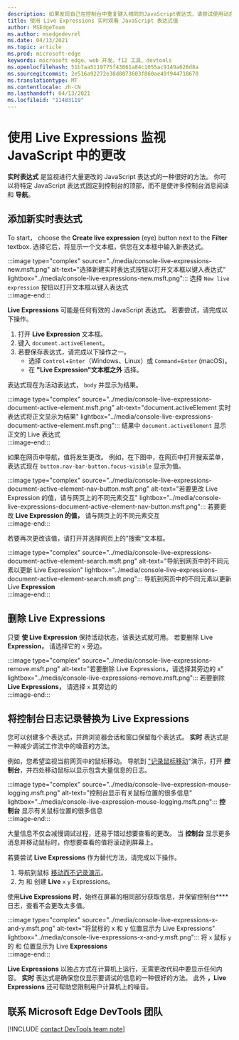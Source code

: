```yaml
---
description: 如果发现自己在控制台中重复键入相同的JavaScript表达式，请尝试使用动态表达式。
title: 使用 Live Expressions 实时观看 JavaScript 表达式值
author: MSEdgeTeam
ms.author: msedgedevrel
ms.date: 04/13/2021
ms.topic: article
ms.prod: microsoft-edge
keywords: microsoft edge、web 开发、f12 工具、devtools
ms.openlocfilehash: 51b7aa5119775f43861a84c1055ac9149a626d8a
ms.sourcegitcommit: 2e516a92272e38d8073603f860ae49f944718670
ms.translationtype: MT
ms.contentlocale: zh-CN
ms.lasthandoff: 04/13/2021
ms.locfileid: "11483119"
---
```

# <a name="monitor-changes-in-javascript-using-live-expressions"></a>使用 Live Expressions 监视 JavaScript 中的更改  

**实时表达式** 是监视进行大量更改的 JavaScript 表达式的一种很好的方法。    你可以将特定 JavaScript 表达式固定到控制台的顶部，而不是使许多控制台消息阅读和 **导航**。  

## <a name="add-a-new-live-expression"></a>添加新实时表达式  

To start， choose the **Create live expression** \(eye\) button next to the **Filter** textbox.  选择它后，将显示一个文本框，供您在文本框中输入新表达式。  

:::image type="complex" source="../media/console-live-expressions-new.msft.png" alt-text="选择新建实时表达式按钮以打开文本框以键入表达式" lightbox="../media/console-live-expressions-new.msft.png":::
    选择 `New live expression` 按钮以打开文本框以键入表达式  
:::image-end:::  

**Live Expressions** 可能是任何有效的 JavaScript 表达式。  若要尝试，请完成以下操作。  

1.  打开 **Live Expression** 文本框。  
1.  键入 `document.activeElement`。  
1.  若要保存表达式，请完成以下操作之一。  
    *   选择 `Control`+`Enter`（Windows、Linux）或 `Command`+`Enter` (macOS)。  
    *   在 **"Live Expression"文本框之外** 选择。  
        
表达式现在为活动表达式， `body` 并显示为结果。  

:::image type="complex" source="../media/console-live-expressions-document-active-element.msft.png" alt-text="document.activeElement 实时表达式将正文显示为结果" lightbox="../media/console-live-expressions-document-active-element.msft.png":::
    结果中 `document.activeElement` 显示正文的 Live 表达式  
:::image-end:::  

如果在网页中导航，值将发生更改。  例如，在下图中，在网页中打开搜索菜单，表达式现在 `button.nav-bar-button.focus-visible` 显示为值。  

:::image type="complex" source="../media/console-live-expressions-document-active-element-nav-button.msft.png" alt-text="若要更改 Live Expression 的值，请与网页上的不同元素交互" lightbox="../media/console-live-expressions-document-active-element-nav-button.msft.png":::
    若要更改 **Live Expression 的值，** 请与网页上的不同元素交互  
:::image-end:::  

若要再次更改该值，请打开并选择网页上的"搜索"文本框。  

:::image type="complex" source="../media/console-live-expressions-document-active-element-search.msft.png" alt-text="导航到网页中的不同元素以更新 Live Expression" lightbox="../media/console-live-expressions-document-active-element-search.msft.png":::
    导航到网页中的不同元素以更新 Live **Expression**  
:::image-end:::  

## <a name="remove-live-expressions"></a>删除 Live Expressions  

只要 **使 Live Expression** 保持活动状态，该表达式就可用。  若要删除 Live **Expression，** 请选择它的 `x` 旁边。  

:::image type="complex" source="../media/console-live-expressions-remove.msft.png" alt-text="若要删除 Live Expressions，请选择其旁边的 x" lightbox="../media/console-live-expressions-remove.msft.png":::
    若要删除 **Live Expressions，** 请选择 `x` 其旁边的  
:::image-end:::  

## <a name="replace-console-logging-with-live-expressions"></a>将控制台日志记录替换为 Live Expressions  

您可以创建多个表达式，并跨浏览器会话和窗口保留每个表达式。  **实时** 表达式是一种减少调试工作流中的噪音的方法。  

例如，您希望监视当前网页中的鼠标移动。  导航到 ["记录鼠标移动][GithubMicrosoftedgeDevtoolssamplesConsoleMousemoveHtml]"演示，打开 **控制台**，并四处移动鼠标以显示包含大量信息的日志。  

:::image type="complex" source="../media/console-live-expression-mouse-logging.msft.png" alt-text="控制台显示有关鼠标位置的很多信息" lightbox="../media/console-live-expression-mouse-logging.msft.png":::
    **控制台** 显示有关鼠标位置的很多信息  
:::image-end:::  

大量信息不仅会减慢调试过程，还易于错过想要查看的更改。  当 **控制台** 显示更多消息并移动鼠标时，你想要查看的值将滚动到屏幕上。  

若要尝试 **Live Expressions** 作为替代方法，请完成以下操作。  

1.  导航到鼠标 [移动而不记录演示][GithubMicrosoftedgeDevtoolssamplesConsoleMouseNoLogHtml]。  
1.  为 和 创建 **Live** `x` `y` Expressions。  
    
使用**Live Expressions 时**，始终在屏幕的相同部分获取信息，并保留控制台**** 日志，查看不会更改太多值。

:::image type="complex" source="../media/console-live-expressions-x-and-y.msft.png" alt-text="将鼠标的 x 和 y 位置显示为 Live Expressions" lightbox="../media/console-live-expressions-x-and-y.msft.png":::
    将 `x` 鼠标 `y` 的 和 位置显示为 Live **Expressions**  
:::image-end:::  

**Live Expressions** 以独占方式在计算机上运行，无需更改代码中要显示任何内容。  **实时** 表达式是确保您仅显示要调试的信息的一种很好的方法。  此外 **，Live Expressions** 还可帮助您限制用户计算机上的噪音。

## <a name="getting-in-touch-with-the-microsoft-edge-devtools-team"></a>联系 Microsoft Edge DevTools 团队  

[!INCLUDE [contact DevTools team note](../includes/contact-devtools-team-note.md)]  

<!-- links -->  

[GithubMicrosoftedgeDevtoolssamplesConsoleMousemoveHtml]: https://microsoftedge.github.io/DevToolsSamples/console/mousemove.html "控制台消息示例：使用表|GitHub"  
[GithubMicrosoftedgeDevtoolssamplesConsoleMouseNoLogHtml]: https://microsoftedge.github.io/DevToolsSamples/console/mousemove-no-log.html "无需日志记录即可移动鼠标|GitHub"  

